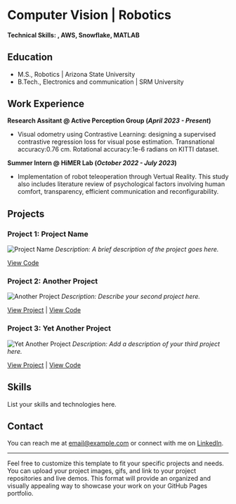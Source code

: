 # Computer Vision | Robotics

#### Technical Skills: , AWS, Snowflake, MATLAB

## Education						       		
- M.S., Robotics	| Arizona State University	 			        		
- B.Tech., Electronics and communication | SRM University

## Work Experience
**Research Assitant @ Active Perception Group (_April 2023 - Present_)**
- Visual odometry using Contrastive Learning: designing a supervised contrastive regression loss for visual pose estimation. Transnational accuracy:0.76 cm. Rotational accuracy:1e-6 radians on KITTI dataset.

**Summer Intern @ HiMER Lab (_October 2022 - July 2023_)**
- Implementation of robot teleoperation through Vertual Reality. This study also includes literature review of psychological factors involving human comfort, transparency, efficient communication and reconfigurability.

## Projects

### Project 1: Project Name

![Project Name](images/pendulmn.gif)
*Description: A brief description of the project goes here.*

[View Code]([project1-code-link](https://github.com/zeelbhatt/autonomous-exploration/tree/main/pendulum_control))

### Project 2: Another Project

![Another Project](gifs/project2.gif)
*Description: Describe your second project here.*

[View Project](project2-link) | [View Code](project2-code-link)

### Project 3: Yet Another Project

![Yet Another Project](screenshots/project3.png)
*Description: Add a description of your third project here.*

[View Project](project3-link) | [View Code](project3-code-link)

## Skills

List your skills and technologies here.

## Contact

You can reach me at [email@example.com](mailto:email@example.com) or connect with me on [LinkedIn](https://www.linkedin.com/in/your-profile).

---

Feel free to customize this template to fit your specific projects and needs. You can upload your project images, gifs, and link to your project repositories and live demos. This format will provide an organized and visually appealing way to showcase your work on your GitHub Pages portfolio.

